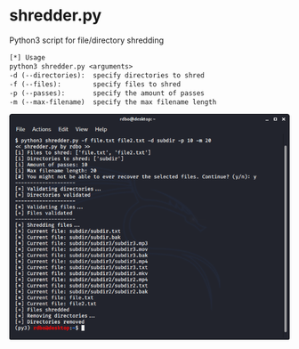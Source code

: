 # shredder.py
Python3 script for file/directory shredding
```
[*] Usage
python3 shredder.py <arguments>
-d (--directories):  specify directories to shred
-f (--files):        specify files to shred
-p (--passes):       specify the amount of passes
-m (--max-filename)  specify the max filename length
```
![alt-text](https://github.com/rdbo/shredder.py/blob/master/shredder.png)
